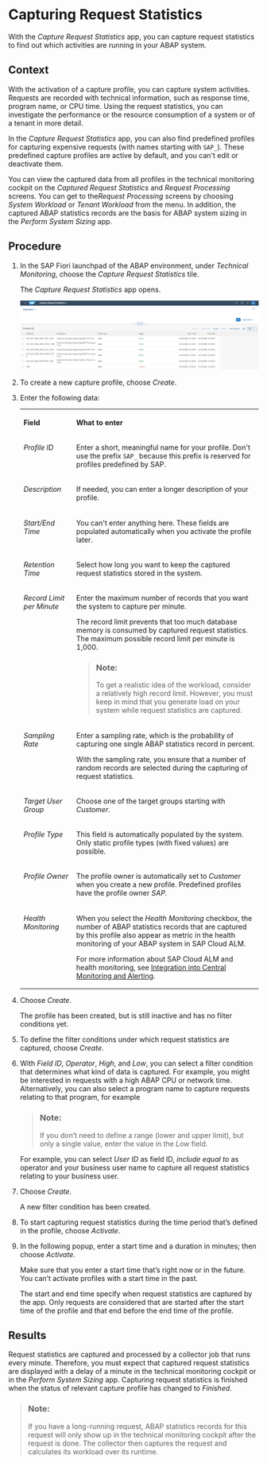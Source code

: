 <!-- loioe86943aee62d48a8ac26ec22710bd63d -->

# Capturing Request Statistics

With the *Capture Request Statistics* app, you can capture request statistics to find out which activities are running in your ABAP system.



## Context

With the activation of a capture profile, you can capture system activities. Requests are recorded with technical information, such as response time, program name, or CPU time. Using the request statistics, you can investigate the performance or the resource consumption of a system or of a tenant in more detail.

In the *Capture Request Statistics* app, you can also find predefined profiles for capturing expensive requests \(with names starting with `SAP_`\). These predefined capture profiles are active by default, and you can't edit or deactivate them.

You can view the captured data from all profiles in the technical monitoring cockpit on the *Captured Request Statistics* and *Request Processing* screens. You can get to the*Request Processing* screens by choosing *System Workload* or *Tenant Workload* from the menu. In addition, the captured ABAP statistics records are the basis for ABAP system sizing in the *Perform System Sizing* app.



## Procedure

1.  In the SAP Fiori launchpad of the ABAP environment, under *Technical Monitoring*, choose the *Capture Request Statistics* tile.

    The *Capture Request Statistics* app opens.

    ![](images/Capture_Request_Statistics_Entry_Screen_54a4fb1.png)

2.  To create a new capture profile, choose *Create*.

3.  Enter the following data:


    <table>
    <tr>
    <th valign="top">

    Field


    
    </th>
    <th valign="top">

    What to enter


    
    </th>
    </tr>
    <tr>
    <td valign="top">

    *Profile ID*


    
    </td>
    <td valign="top">

    Enter a short, meaningful name for your profile. Don't use the prefix `SAP_` because this prefix is reserved for profiles predefined by SAP.


    
    </td>
    </tr>
    <tr>
    <td valign="top">

    *Description*


    
    </td>
    <td valign="top">

    If needed, you can enter a longer description of your profile.


    
    </td>
    </tr>
    <tr>
    <td valign="top">

    *Start/End Time*


    
    </td>
    <td valign="top">

    You can't enter anything here. These fields are populated automatically when you activate the profile later.


    
    </td>
    </tr>
    <tr>
    <td valign="top">

    *Retention Time*


    
    </td>
    <td valign="top">

    Select how long you want to keep the captured request statistics stored in the system.


    
    </td>
    </tr>
    <tr>
    <td valign="top">

    *Record Limit per Minute*


    
    </td>
    <td valign="top">

    Enter the maximum number of records that you want the system to capture per minute.

    The record limit prevents that too much database memory is consumed by captured request statistics. The maximum possible record limit per minute is 1,000.

    > ### Note:  
    > To get a realistic idea of the workload, consider a relatively high record limit. However, you must keep in mind that you generate load on your system while request statistics are captured.


    
    </td>
    </tr>
    <tr>
    <td valign="top">

    *Sampling Rate*


    
    </td>
    <td valign="top">

    Enter a sampling rate, which is the probability of capturing one single ABAP statistics record in percent.

    With the sampling rate, you ensure that a number of random records are selected during the capturing of request statistics.


    
    </td>
    </tr>
    <tr>
    <td valign="top">

    *Target User Group*


    
    </td>
    <td valign="top">

    Choose one of the target groups starting with *Customer*.


    
    </td>
    </tr>
    <tr>
    <td valign="top">

    *Profile Type*


    
    </td>
    <td valign="top">

    This field is automatically populated by the system. Only static profile types \(with fixed values\) are possible.


    
    </td>
    </tr>
    <tr>
    <td valign="top">

    *Profile Owner*


    
    </td>
    <td valign="top">

    The profile owner is automatically set to *Customer* when you create a new profile. Predefined profiles have the profile owner *SAP*.


    
    </td>
    </tr>
    <tr>
    <td valign="top">

    *Health Monitoring*


    
    </td>
    <td valign="top">

    When you select the *Health Monitoring* checkbox, the number of ABAP statistics records that are captured by this profile also appear as metric in the health monitoring of your ABAP system in SAP Cloud ALM.

    For more information about SAP Cloud ALM and health monitoring, see [Integration into Central Monitoring and Alerting](integration-into-central-monitoring-and-alerting-8d6e2e7.md).


    
    </td>
    </tr>
    </table>
    
4.  Choose *Create*.

    The profile has been created, but is still inactive and has no filter conditions yet.

5.  To define the filter conditions under which request statistics are captured, choose *Create*.

6.  With *Field ID*, *Operator*, *High*, and *Low*, you can select a filter condition that determines what kind of data is captured. For example, you might be interested in requests with a high ABAP CPU or network time. Alternatively, you can also select a program name to capture requests relating to that program, for example

    > ### Note:  
    > If you don’t need to define a range \(lower and upper limit\), but only a single value, enter the value in the *Low* field.

    For example, you can select *User ID* as field ID, *include equal to* as operator and your business user name to capture all request statistics relating to your business user.

7.  Choose *Create*.

    A new filter condition has been created.

8.  To start capturing request statistics during the time period that’s defined in the profile, choose *Activate*.

9.  In the following popup, enter a start time and a duration in minutes; then choose *Activate*.

    Make sure that you enter a start time that’s right now or in the future. You can’t activate profiles with a start time in the past.

    The start and end time specify when request statistics are captured by the app. Only requests are considered that are started after the start time of the profile and that end before the end time of the profile.




<a name="loioe86943aee62d48a8ac26ec22710bd63d__result_p2t_143_3tb"/>

## Results

Request statistics are captured and processed by a collector job that runs every minute. Therefore, you must expect that captured request statistics are displayed with a delay of a minute in the technical monitoring cockpit or in the *Perform System Sizing* app. Capturing request statistics is finished when the status of relevant capture profile has changed to *Finished*.

> ### Note:  
> If you have a long-running request, ABAP statistics records for this request will only show up in the technical monitoring cockpit after the request is done. The collector then captures the request and calculates its workload over its runtime.

